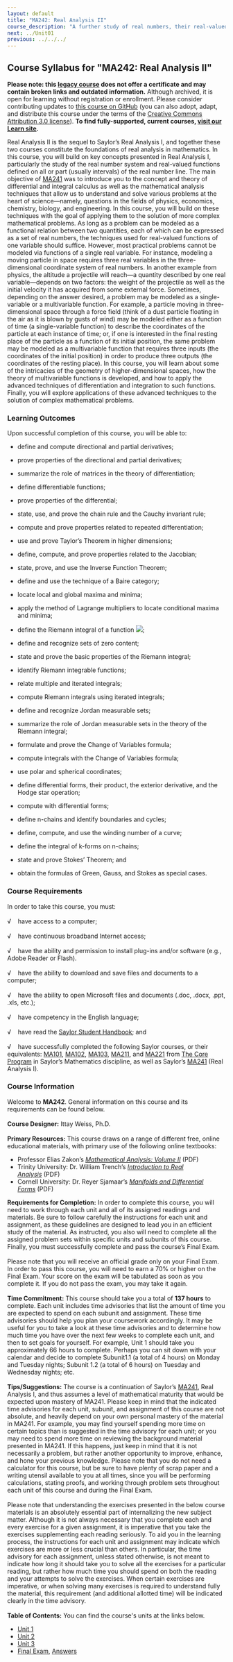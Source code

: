 ```yaml
---
layout: default
title: "MA242: Real Analysis II"
course_description: "A further study of real numbers, their real-valued functions, and integration and differentiation of these functions through the analysis of Manifolds."
next: ../Unit01
previous: ../../../
---
```

Course Syllabus for "MA242: Real Analysis II"
---------------------------------------------

**Please note: this [legacy course](https://sayloracademy.zendesk.com/hc/en-us/articles/206089967) does not offer a certificate and may contain 
broken links and outdated information.** Although archived, it is open 
for learning without registration or enrollment. Please consider contributing 
updates to [this course on GitHub](https://github.com/saylordotorg/course_ma242) 
(you can also adopt, adapt, and distribute this course under the terms of 
the [Creative Commons Attribution 3.0 license](http://creativecommons.org/licenses/by/3.0/)). **To find fully-supported, current courses, [visit our 
Learn site](https://learn.saylor.org).**

Real Analysis II is the sequel to Saylor’s Real Analysis I, and together
these two courses constitute the foundations of real analysis in
mathematics. In this course, you will build on key concepts presented in
Real Analysis I, particularly the study of the real number system and
real-valued functions defined on all or part (usually intervals) of the
real number line. The main objective
of [MA241](http://www.saylor.org/courses/ma241/) was to introduce you to
the concept and theory of differential and integral calculus as well as
the mathematical analysis techniques that allow us to understand and
solve various problems at the heart of science—namely, questions in the
fields of physics, economics, chemistry, biology, and engineering. In
this course, you will build on these techniques with the goal of
applying them to the solution of more complex mathematical problems. As
long as a problem can be modeled as a functional relation between two
quantities, each of which can be expressed as a set of real numbers, the
techniques used for real-valued functions of one variable should
suffice. However, most practical problems cannot be modeled via
functions of a single real variable. For instance, modeling a moving
particle in space requires three real variables in the three-dimensional
coordinate system of real numbers. In another example from physics, the
altitude a projectile will reach—a quantity described by one real
variable—depends on two factors: the weight of the projectile as well as
the initial velocity it has acquired from some external
force. Sometimes, depending on the answer desired, a problem may be
modeled as a single-variable or a multivariable function. For example, a
particle moving in three-dimensional space through a force field (think
of a dust particle floating in the air as it is blown by gusts of wind)
may be modeled either as a function of time (a single-variable function)
to describe the coordinates of the particle at each instance of time;
or, if one is interested in the final resting place of the particle as a
function of its initial position, the same problem may be modeled as a
multivariable function that requires three inputs (the coordinates of
the initial position) in order to produce three outputs (the coordinates
of the resting place). In this course, you will learn about some of the
intricacies of the geometry of higher-dimensional spaces, how the theory
of multivariable functions is developed, and how to apply the advanced
techniques of differentiation and integration to such functions.
Finally, you will explore applications of these advanced techniques to
the solution of complex mathematical problems.

### Learning Outcomes

Upon successful completion of this course, you will be able to:

-   define and compute directional and partial derivatives;

<!-- -->

-   prove properties of the directional and partial derivatives;

<!-- -->

-   summarize the role of matrices in the theory of differentiation;

<!-- -->

-   define differentiable functions;

<!-- -->

-   prove properties of the differential;

<!-- -->

-   state, use, and prove the chain rule and the Cauchy invariant rule;

<!-- -->

-   compute and prove properties related to repeated differentiation;

<!-- -->

-   use and prove Taylor’s Theorem in higher dimensions;

<!-- -->

-   define, compute, and prove properties related to the Jacobian;

<!-- -->

-   state, prove, and use the Inverse Function Theorem;

<!-- -->

-   define and use the technique of a Baire category;

<!-- -->

-   locate local and global maxima and minima;

<!-- -->

-   apply the method of Lagrange multipliers to locate conditional
    maxima and minima;

<!-- -->

-   define the Riemann integral of a function
    ![](https://resources.saylor.org/wwwresources/archived/site/wp-content/uploads/2013/05/MA242-LOs-Eq1.jpg);

<!-- -->

-   define and recognize sets of zero content;

<!-- -->

-   state and prove the basic properties of the Riemann integral;

<!-- -->

-   identify Riemann integrable functions;

<!-- -->

-   relate multiple and iterated integrals;

<!-- -->

-   compute Riemann integrals using iterated integrals;

<!-- -->

-   define and recognize Jordan measurable sets;

<!-- -->

-   summarize the role of Jordan measurable sets in the theory of the
    Riemann integral;

<!-- -->

-   formulate and prove the Change of Variables formula;

<!-- -->

-   compute integrals with the Change of Variables formula;

<!-- -->

-   use polar and spherical coordinates;

<!-- -->

-   define differential forms, their product, the exterior derivative,
    and the Hodge star operation;

<!-- -->

-   compute with differential forms;

<!-- -->

-   define n-chains and identify boundaries and cycles;

<!-- -->

-   define, compute, and use the winding number of a curve;

<!-- -->

-   define the integral of k-forms on n-chains;

<!-- -->

-   state and prove Stokes’ Theorem; and

<!-- -->

-   obtain the formulas of Green, Gauss, and Stokes as special cases.

### Course Requirements

In order to take this course, you must:  
    
 √    have access to a computer;  
    
 √    have continuous broadband Internet access;  
    
 √    have the ability and permission to install plug-ins and/or
software (e.g., Adobe Reader or Flash).  
    
 √    have the ability to download and save files and documents to a
computer;  
    
 √    have the ability to open Microsoft files and documents (.doc,
.docx, .ppt, .xls, etc.);  
    
 √    have competency in the English language;  
     
 √    have read the [Saylor Student
Handbook](https://resources.saylor.org/wwwresources/archived/site/wp-content/uploads/2012/05/Saylor-StudentHandbook.pdf);
and  
    
 √    have successfully completed the following Saylor courses, or their
equivalents: [MA101](http://www.saylor.org/courses/ma101/), [MA102](http://www.saylor.org/courses/ma102/), [MA103](http://www.saylor.org/courses/ma103/), [MA211](http://www.saylor.org/courses/ma211/),
and [MA221](http://www.saylor.org/courses/ma221/) from [The Core
Program](http://www.saylor.org/majors/mathematics/) in Saylor’s
Mathematics discipline, as well as Saylor’s
[MA241](http://www.saylor.org/courses/ma241/) (Real Analysis I).

### Course Information

Welcome to **MA242**. General information on this course and its
requirements can be found below.  
    
 **Course Designer:** Ittay Weiss, Ph.D.  
    
 **Primary Resources:** This course draws on a range of different free,
online educational materials, with primary use of the following online
textbooks:  

-   Professor Elias Zakon’s *[Mathematical Analysis: Volume
    II](http://www.trillia.com/zakon-analysisII.html)* (PDF)
-   Trinity University: Dr. William Trench’s *[Introduction to Real
    Analysis](http://ramanujan.math.trinity.edu/wtrench/texts/TRENCH_REAL_ANALYSIS.PDF)* (PDF)
-   Cornell University: Dr. Reyer Sjamaar’s *[Manifolds and Differential
    Forms](http://www.math.cornell.edu/~sjamaar/papers/manifold.pdf)* (PDF)

**Requirements for Completion:** In order to complete this course, you
will need to work through each unit and all of its assigned readings and
materials. Be sure to follow carefully the instructions for each unit
and assignment, as these guidelines are designed to lead you in an
efficient study of the material. As instructed, you also will need to
complete all the assigned problem sets within specific units and
subunits of this course. Finally, you must successfully complete and
pass the course’s Final Exam.  
    
 Please note that you will receive an official grade only on your Final
Exam. In order to pass this course, you will need to earn a 70% or
higher on the Final Exam. Your score on the exam will be tabulated as
soon as you complete it. If you do not pass the exam, you may take it
again.  
    
 **Time Commitment:** This course should take you a total of **137
hours** to complete. Each unit includes time advisories that list the
amount of time you are expected to spend on each subunit and assignment.
These time advisories should help you plan your coursework accordingly.
It may be useful for you to take a look at these time advisories and to
determine how much time you have over the next few weeks to complete
each unit, and then to set goals for yourself. For example, Unit 1
should take you approximately 66 hours to complete. Perhaps you can sit
down with your calendar and decide to complete Subunit1.1 (a total of 4
hours) on Monday and Tuesday nights; Subunit 1.2 (a total of 6 hours) on
Tuesday and Wednesday nights; etc.  
    
 **Tips/Suggestions:** The course is a continuation of Saylor’s
[MA241](http://www.saylor.org/courses/ma241/), Real Analysis I, and thus
assumes a level of mathematical maturity that would be expected upon
mastery of MA241. Please keep in mind that the indicated time advisories
for each unit, subunit, and assignment of this course are not absolute,
and heavily depend on your own personal mastery of the material in
MA241. For example, you may find yourself spending more time on certain
topics than is suggested in the time advisory for each unit; or you may
need to spend more time on reviewing the background material presented
in MA241. If this happens, just keep in mind that it is not necessarily
a problem, but rather another opportunity to improve, enhance, and hone
your previous knowledge. Please note that you do not need a calculator
for this course, but be sure to have plenty of scrap paper and a writing
utensil available to you at all times, since you will be performing
calculations, stating proofs, and working through problem sets
throughout each unit of this course and during the Final Exam.  
    
 Please note that understanding the exercises presented in the below
course materials is an absolutely essential part of internalizing the
new subject matter. Although it is not always necessary that you
complete each and every exercise for a given assignment, it is
imperative that you take the exercises supplementing each reading
seriously. To aid you in the learning process, the instructions for each
unit and assignment may indicate which exercises are more or less
crucial than others. In particular, the time advisory for each
assignment, unless stated otherwise, is not meant to indicate how long
it should take you to solve all the exercises for a particular reading,
but rather how much time you should spend on both the reading and your
attempts to solve the exercises. When certain exercises are imperative,
or when solving many exercises is required to understand fully the
material, this requirement (and additional allotted time) will be
indicated clearly in the time advisory.  
    
**Table of Contents:** You can find the course's units at the links below.

- [Unit 1](https://legacy.saylor.org/ma242/Unit01/)
- [Unit 2](https://legacy.saylor.org/ma242/Unit02/)
- [Unit 3](https://legacy.saylor.org/ma242/Unit03/)
- [Final Exam](http://saylordotorg.github.io/LegacyExams/MA/MA242/MA242-FinalExam.html), [Answers](http://saylordotorg.github.io/LegacyExams/MA/MA242/MA242-FinalExam-Answers.html)
